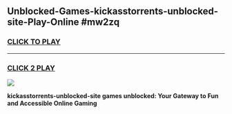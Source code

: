 
## Unblocked-Games-kickasstorrents-unblocked-site-Play-Online #mw2zq
<h3>
<a href="https://news.freeplayer.one?title=kickasstorrents-unblocked-site&ref=3">CLICK TO PLAY</a></h3>
<hr>

<h3>
<a href="https://news.freeplayer.one?title=kickasstorrents-unblocked-site&ref=3">CLICK 2 PLAY</a>
  
</h3>

<a href="https://news.freeplayer.one?title=kickasstorrents-unblocked-site&ref=3"><img src="https://clearcache.store/games.png"></a>


**kickasstorrents-unblocked-site games unblocked: Your Gateway to Fun and Accessible Online Gaming**
